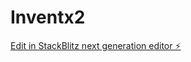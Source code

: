 # Inventx2

[Edit in StackBlitz next generation editor ⚡️](https://stackblitz.com/~/github.com/Nick0oo/Inventx2)